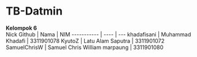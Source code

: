 # TB-Datmin

**Kelompok 6** <br>
Nick Github | Nama | NIM 
----------- | ---- | ---
khadafisani | Muhammad Khadafi | 3311901078
KyutoZ      | Latu Alam Saputra | 3311901072
SamuelChrisW | Samuel Chris William marpaung | 3311901080
